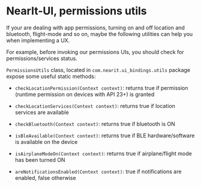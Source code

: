 # NearIt-UI, permissions utils

If your are dealing with app permissions, turning on and off location and bluetooth, flight-mode and so on, maybe the following utilities can help you when implementing a UX.

For example, before invoking our permissions UIs, you should check for permissions/services status.

`PermissionsUtils` class, located in `com.nearit.ui_bindings.utils` package expose some useful static methods:

- `checkLocationPermission(Context context)`: returns true if permission (runtime permission on devices with API 23+) is granted

- `checkLocationServices(Context context)`: returns true if location services are available

- `checkBluetooth(Context context)`: returns true if bluetooth is ON

- `isBleAvailable(Context context)`: returns true if BLE hardware/software is available on the device

- `isAirplaneModeOn(Context context)`: returns true if airplane/flight mode has been turned ON

- `areNotificationsEnabled(Context context)`: true if notifications are enabled, false otherwise